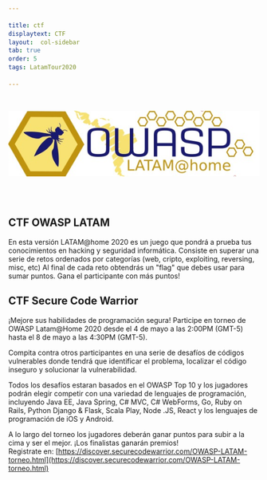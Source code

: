 ```yaml
---

title: ctf
displaytext: CTF
layout:  col-sidebar
tab: true
order: 5
tags: LatamTour2020

---
```

<br>
<p align="center">
  <img src="assets/images/LatamAtHome.jpg">
</p>
<br><br>

## CTF OWASP LATAM
En esta versión LATAM@home 2020 es un juego que pondrá a prueba tus conocimientos en hacking y seguridad informática. Consiste en superar una serie de retos ordenados por categorías (web, cripto, exploiting, reversing, misc, etc) Al final de cada reto obtendrás un "flag" que debes usar para sumar puntos. Gana el participante con más puntos!

<!--Registrate en: [xxxx](https://discover.securecodewarrior.com/OWASP-LATAM-torneo.html)-->


## CTF Secure Code Warrior

¡Mejore sus habilidades de programación segura! Participe en torneo de OWASP Latam@Home 2020 desde el 4 de mayo a las 2:00PM (GMT-5) hasta el 8 de mayo a las 4:30PM (GMT-5). 

Compita contra otros participantes en una serie de desafíos de códigos vulnerables donde tendrá que identificar el problema, localizar el código inseguro y solucionar la vulnerabilidad.

Todos los desafíos estaran basados en el OWASP Top 10 y los jugadores podrán elegir competir con una variedad de lenguajes de programación, incluyendo Java EE, Java Spring, C# MVC, C# WebForms, Go, Ruby on Rails, Python Django & Flask, Scala Play, Node .JS, React y los lenguajes de programación de iOS y Android.

A lo largo del torneo los jugadores deberán ganar puntos para subir a la cima y ser el mejor. ¡Los finalistas ganarán premios!
<br>
Registrate en: [https://discover.securecodewarrior.com/OWASP-LATAM-torneo.html](https://discover.securecodewarrior.com/OWASP-LATAM-torneo.html)
